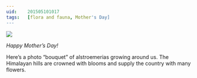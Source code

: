 ```yaml
---
uid:	201505101017
tags:	[flora and fauna, Mother's Day]
---
```


![](https://cmhelmer.com/media/201505101017_1.jpg)

*Happy Mother’s Day!*

Here’s a photo “bouquet” of alstroemerias growing around us. The Himalayan hills are crowned with blooms and supply the country with many flowers.
